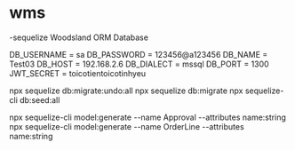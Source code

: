 # wms

-sequelize
Woodsland ORM Database

DB_USERNAME = sa
DB_PASSWORD = 123456@a123456
DB_NAME = Test03
DB_HOST = 192.168.2.6
DB_DIALECT = mssql
DB_PORT = 1300
JWT_SECRET = toicotientoicotinhyeu

npx sequelize db:migrate:undo:all
npx sequelize db:migrate
npx sequelize-cli db:seed:all

npx sequelize-cli model:generate --name Approval --attributes name:string
npx sequelize-cli model:generate --name OrderLine --attributes name:string

